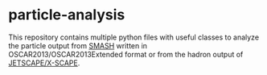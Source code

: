 # particle-analysis

This repository contains multiple python files with useful classes to analyze the particle output from [SMASH](https://smash-transport.github.io/) written in OSCAR2013/OSCAR2013Extended format or from the hadron output of [JETSCAPE/X-SCAPE](https://jetscape.org/).